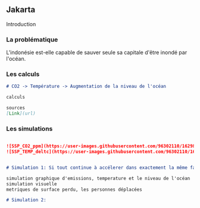 ## Jakarta

Introduction



### La problématique

L'indonésie est-elle capable de sauver seule sa capitale d'être inondé par l'océan.

### Les calculs


```markdown
# CO2 -> Température -> Augmentation de la niveau de l'océan

calculs

sources
[Link](url)
```

### Les simulations

```markdown

![SSP_CO2_ppm](https://user-images.githubusercontent.com/96302110/162988227-f8b2337a-68ba-4d88-ab65-908736ebcf57.png)
![SSP_TEMP_deltc](https://user-images.githubusercontent.com/96302110/162988600-17fd530a-bf9c-4ee6-96fe-0d1291db0b87.png)


# Simulation 1: Si tout continue à accélerer dans exactement la même façon

simulation graphique d'emissions, temperature et le niveau de l'océan
simulation visuelle
metriques de surface perdu, les personnes déplacées

# Simulation 2: 
